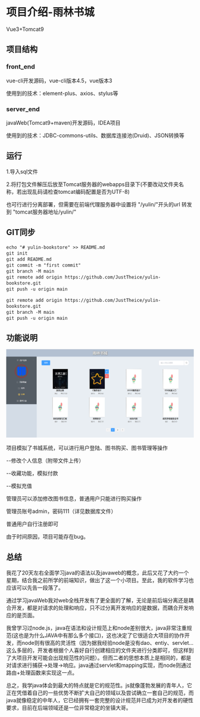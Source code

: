 # 项目介绍-雨林书城

Vue3+Tomcat9

## 项目结构

### front_end

vue-cli开发源码，vue-cli版本4.5，vue版本3

使用到的技术：element-plus、axios、stylus等

### server_end

javaWeb(Tomcat9+maven)开发源码，IDEA项目

使用到的技术：JDBC-commons-utils、数据库连接池(Druid)、JSON转换等

## 运行

1.导入sql文件

2.将打包文件解压后放至Tomcat服务器的webapps目录下(不要改动文件夹名称，若出现乱码请检查tomcat编码配置是否为UTF-8)

也可行进行分离部署，但需要在前端代理服务器中设置将 "/yulin/"开头的url 转发到 "tomcat服务器地址/yulin/"

## GIT同步

```
echo "# yulin-bookstore" >> README.md
git init
git add README.md
git commit -m "first commit"
git branch -M main
git remote add origin https://github.com/JustTheice/yulin-bookstore.git
git push -u origin main
```



```
git remote add origin https://github.com/JustTheice/yulin-bookstore.git
git branch -M main
git push -u origin main
```

## 功能说明

![image-20210804103103434](README.assets/image-20210804103103434.png)

项目模拟了书城系统，可以进行用户登陆、图书购买、图书管理等操作

--修改个人信息（附带文件上传）

--收藏功能，模拟付款

--模拟充值

管理员可以添加修改图书信息，普通用户只能进行购买操作

管理员账号admin，密码111（详见数据库文件）

普通用户自行注册即可

由于时间原因，项目可能存在bug。

## 总结

我花了20天左右全面学习java的语法以及javaweb的概念，此后又花了大约一个星期，结合我之前所学的前端知识，做出了这一个小项目。至此，我的软件学习也应该可以先告一段落了。

通过学习javaWeb我对web全栈开发有了更全面的了解，无论是前后端分离还是耦合开发，都是对请求的处理和响应，只不过分离开发响应的是数据，而耦合开发响应的是页面。

我曾学习过node.js，java在语法和设计规范上和node差别很大，java非常注重规范(这也是为什么JAVA中有那么多个接口)，这也决定了它很适合大项目的协作开发，而node则有很高的灵活性（因为据我经验node是没有dao、entiy、servlet...这么多层的，开发者根据个人喜好自行创建相应的文件夹进行分类即可，但这样到了大项目开发可能会出现规范性的问题）。但而二者的思想本质上是相同的，都是对请求进行捕获->处理->响应。java通过servlet和mapping实现，而node则通过路由+处理函数来实现这一点。

总之，我学java体会到最大的特点就是它的规范性。js就像蓬勃发展的青年人，它正在凭借着自己的一些优势不断扩大自己的领域以及尝试确立一套自己的规范，而java就像稳定的中年人，它已经拥有一套完整的设计规范并已成为对开发者的硬性要求，目前在后端领域还是一位非常稳定的坐镇大哥。

